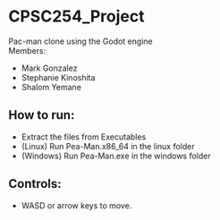 # CPSC254_Project
Pac-man clone using the Godot engine <br>
Members:
- Mark Gonzalez
- Stephanie Kinoshita
- Shalom Yemane

## How to run:
- Extract the files from Executables
- (Linux) Run Pea-Man.x86_64 in the linux folder
- (Windows) Run Pea-Man.exe in the windows folder

## Controls:
- WASD or arrow keys to move.
